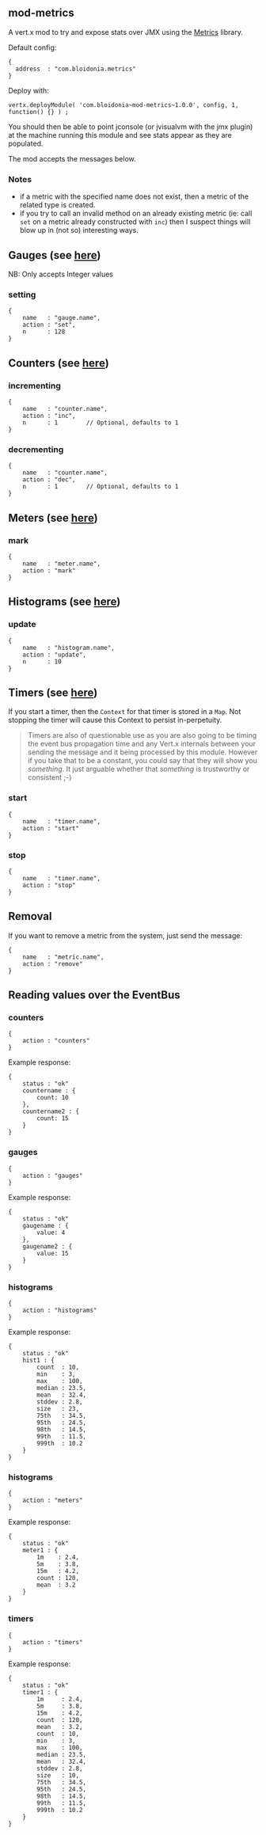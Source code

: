 ## mod-metrics

A vert.x mod to try and expose stats over JMX using the [Metrics](http://metrics.codahale.com/)
library.

Default config:

    {
      address  : "com.bloidonia.metrics"
    }

Deploy with:

    vertx.deployModule( 'com.bloidonia~mod-metrics~1.0.0', config, 1, function() {} ) ;

You should then be able to point jconsole (or jvisualvm with the jmx plugin) at the
machine running this module and see stats appear as they are populated.

The mod accepts the messages below.

### Notes

- if a metric with the specified name does not exist, then a metric of the related
  type is created.
- if you try to call an invalid method on an already existing metric (ie: call
  `set` on a metric already constructed with `inc`) then I suspect things will
  blow up in (not so) interesting ways.

## Gauges (see [here](http://metrics.codahale.com/getting-started/#gauges))

NB: Only accepts Integer values

### setting

    {
        name   : "gauge.name",
        action : "set",
        n      : 128
    }

## Counters (see [here](http://metrics.codahale.com/getting-started/#counters))

### incrementing

    {
        name   : "counter.name",
        action : "inc",
        n      : 1        // Optional, defaults to 1
    }

### decrementing

    {
        name   : "counter.name",
        action : "dec",
        n      : 1        // Optional, defaults to 1
    }

## Meters (see [here](http://metrics.codahale.com/getting-started/#meters))

### mark

    {
        name   : "meter.name",
        action : "mark"
    }

## Histograms (see [here](http://metrics.codahale.com/getting-started/#histograms))

### update

    {
        name   : "histogram.name",
        action : "update",
        n      : 10
    }

## Timers (see [here](http://metrics.codahale.com/getting-started/#timers))

If you start a timer, then the `Context` for that timer is stored in a `Map`. Not
stopping the timer will cause this Context to persist in-perpetuity.

> Timers are also of questionable use as you are also going to be timing the event bus propagation time and any Vert.x internals between your sending the message and it being processed by this module.  However if you take that to be a constant, you could say that they will show you *something*. It just arguable whether that *something* is trustworthy or consistent ;-)

### start

    {
        name   : "timer.name",
        action : "start"
    }

### stop

    {
        name   : "timer.name",
        action : "stop"
    }

## Removal

If you want to remove a metric from the system, just send the message:

    {
        name   : "metric.name",
        action : "remove"
    }

## Reading values over the EventBus

### counters

    {
        action : "counters"
    }

Example response:

    {
        status : "ok"
        countername : {
            count: 10
        },
        countername2 : {
            count: 15
        }
    }

### gauges

    {
        action : "gauges"
    }

Example response:

    {
        status : "ok"
        gaugename : {
            value: 4
        },
        gaugename2 : {
            value: 15
        }
    }

### histograms

    {
        action : "histograms"
    }

Example response:

    {
        status : "ok"
        hist1 : {
            count  : 10,
            min    : 3,
            max    : 100,
            median : 23.5,
            mean   : 32.4,
            stddev : 2.8,
            size   : 23,
            75th   : 34.5,
            95th   : 24.5,
            98th   : 14.5,
            99th   : 11.5,
            999th  : 10.2
        }
    }

### histograms

    {
        action : "meters"
    }

Example response:

    {
        status : "ok"
        meter1 : {
            1m    : 2.4,
            5m    : 3.8,
            15m   : 4.2,
            count : 120,
            mean  : 3.2
        }
    }

### timers

    {
        action : "timers"
    }

Example response:

    {
        status : "ok"
        timer1 : {
            1m     : 2.4,
            5m     : 3.8,
            15m    : 4.2,
            count  : 120,
            mean   : 3.2,
            count  : 10,
            min    : 3,
            max    : 100,
            median : 23.5,
            mean   : 32.4,
            stddev : 2.8,
            size   : 10,
            75th   : 34.5,
            95th   : 24.5,
            98th   : 14.5,
            99th   : 11.5,
            999th  : 10.2
        }
    }
